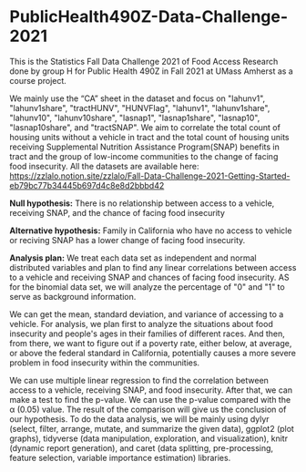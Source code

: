 # PublicHealth490Z-Data-Challenge-2021
This is the Statistics Fall Data Challenge 2021 of Food Access Research done by group H for Public Health 490Z in Fall 2021 at UMass Amherst as a course project.

We mainly use the “CA” sheet in the dataset and focus on "lahunv1", "lahunv1share", "tractHUNV", "HUNVFlag", "lahunv1", "lahunv1share", "lahunv10", "lahunv10share", "lasnap1", "lasnap1share", "lasnap10", "lasnap10share", and "tractSNAP". We aim to correlate the total count of housing units without a vehicle in tract and the total count of housing units receiving Supplemental Nutrition Assistance Program(SNAP) benefits in tract and the group of low-income communities to the change of facing food insecurity. All the datasets are available here: https://zzlalo.notion.site/zzlalo/Fall-Data-Challenge-2021-Getting-Started-eb79bc77b34445b697d4c8e8d2bbbd42

**Null hypothesis:**
There is no relationship between access to a vehicle, receiving SNAP, and the chance of facing food insecurity

**Alternative hypothesis:**
Family in California who have no access to vehicle or reciving SNAP has a lower change of facing food insecurity.

**Analysis plan:**
We treat each data set as independent and normal distributed variables and plan to find any linear correlations between access to a vehicle and receiving SNAP and chances of facing food insecurity. AS for the binomial data set, we will analyze the percentage of "0" and "1" to serve as background information.

We can get the mean, standard deviation, and variance of accessing to a vehicle. For analysis, we plan first to analyze the situations about food insecurity and people's ages in their families of different races. And then, from there, we want to figure out if a poverty rate, either below, at average, or above the federal standard in California, potentially causes a more severe problem in food insecurity within the communities.

We can use multiple linear regression to find the correlation between access to a vehicle, receiving SNAP, and food insecurity. After that, we can make a test to find the p-value. We can use the p-value compared with the α (0.05) value. The result of the comparison will give us the conclusion of our hypothesis. To do the data analysis, we will be mainly using dylyr (select, filter, arrange, mutate, and summarize the given data), ggplot2 (plot graphs), tidyverse (data manipulation, exploration, and visualization), knitr (dynamic report generation), and caret (data splitting, pre-processing, feature selection, variable importance estimation) libraries.
